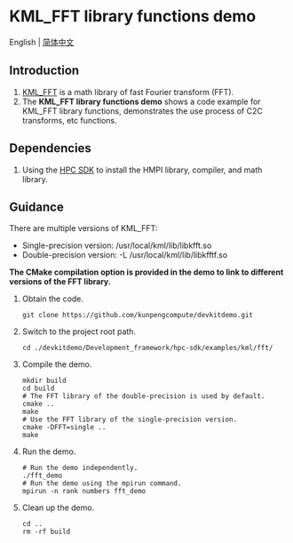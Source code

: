 # **KML_FFT library functions demo**

English | [简体中文](README.md)

## Introduction

1. [KML_FFT](https://www.hikunpeng.com/document/detail/en/kunpengaccel/math-lib/devg-kml/kunpengaccel_kml_16_0122.html)
   is a math library of fast Fourier transform (FFT).
2. The **KML_FFT library functions demo** shows a code example for KML_FFT library functions, demonstrates the use process of C2C transforms, etc functions.

## Dependencies

1. Using the [HPC SDK](https://mirrors.huaweicloud.com/kunpeng/archive/Kunpeng_SDK/HPC/) to install the HMPI library, compiler, and math library.

## Guidance

There are multiple versions of KML_FFT:
- Single-precision version: /usr/local/kml/lib/libkfft.so
- Double-precision version: -L /usr/local/kml/lib/libkfftf.so

**The CMake compilation option is provided in the demo to link to different versions of the FFT library.**
1. Obtain the code.

   ```shell
   git clone https://github.com/kunpengcompute/devkitdemo.git
   ```

2. Switch to the project root path.

   ```shell
   cd ./devkitdemo/Development_framework/hpc-sdk/examples/kml/fft/
   ```

3. Compile the demo.

   ```shell
   mkdir build
   cd build
   # The FFT library of the double-precision is used by default.
   cmake ..
   make
   # Use the FFT library of the single-precision version.
   cmake -DFFT=single ..
   make
   ```

4. Run the demo.

   ```shell
   # Run the demo independently.
   ./fft_demo
   # Run the demo using the mpirun command.
   mpirun -n rank numbers fft_demo
   ```

5. Clean up the demo.

   ```shell
   cd ..
   rm -rf build
   ```
